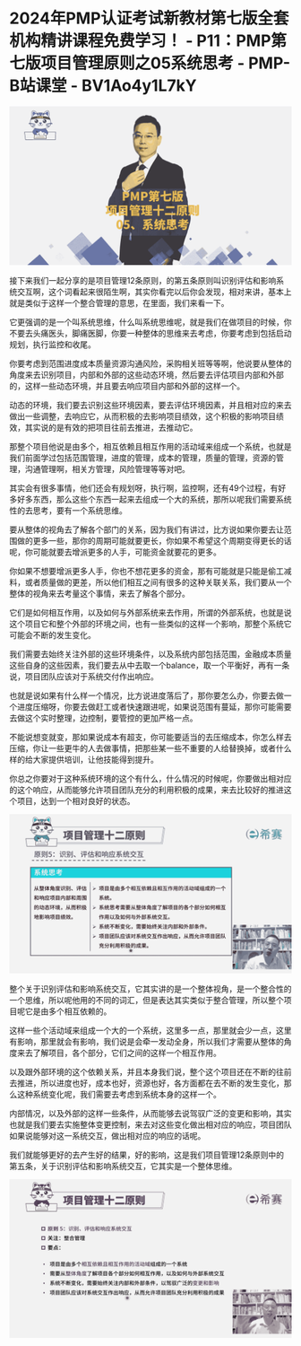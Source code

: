 # 2024年PMP认证考试新教材第七版全套机构精讲课程免费学习！ - P11：PMP第七版项目管理原则之05系统思考 - PMP-B站课堂 - BV1Ao4y1L7kY

![](img/8646eac6b8735c130cb2a9294350e0cd_0.png)

接下来我们一起分享的是项目管理12条原则，的第五条原则叫识别评估和影响系统交互啊，这个词看起来很陌生啊，其实你看完以后你会发现，相对来讲，基本上就是类似于这样一个整合管理的意思，在里面，我们来看一下。

它更强调的是一个叫系统思维，什么叫系统思维呢，就是我们在做项目的时候，你不要去头痛医头，脚痛医脚，你要一种整体的思维来去考虑，你要考虑到包括启动规划，执行监控和收尾。

你要考虑到范围进度成本质量资源沟通风险，采购相关班等等啊，他说要从整体的角度来去识别项目，内部和外部的这些动态环境，然后要去评估项目内部和外部的，这样一些动态环境，并且要去响应项目内部和外部的这样一个。

动态的环境，我们要去识别这些环境因素，要去评估环境因素，并且相对应的来去做出一些调整，去响应它，从而积极的去影响项目绩效，这个积极的影响项目绩效，其实说的是有效的把项目往前去推进，去推动它。

那整个项目他说是由多个，相互依赖且相互作用的活动域来组成一个系统，也就是我们前面学过包括范围管理，进度的管理，成本的管理，质量的管理，资源的管理，沟通管理啊，相关方管理，风险管理等等对吧。

其实会有很多事情，他们还会有规划呀，执行啊，监控啊，还有49个过程，有好多好多东西，那么这些个东西一起来去组成一个大的系统，那所以呢我们需要系统性的去思考，要有一个系统思维。

要从整体的视角去了解各个部门的关系，因为我们有讲过，比方说如果你要去让范围做的更多一些，那你的周期可能就要更长，你如果不希望这个周期变得更长的话呢，你可能就要去增派更多的人手，可能资金就要花的更多。

你如果不想要增派更多人手，你也不想花更多的资金，那有可能就是只能是偷工减料，或者质量做的更差，所以他们相互之间有很多的这种关联关系，我们要从一个整体的视角来去考量这个事情，来去了解各个部分。

它们是如何相互作用，以及如何与外部系统来去作用，所谓的外部系统，也就是说这个项目它和整个外部的环境之间，也有一些类似的这样一个影响，那整个系统它可能会不断的发生变化。

我们需要去始终关注外部的这些环境条件，以及系统内部包括范围，金融成本质量这些自身的这些因素，我们要去从中去取一个balance，取一个平衡好，再有一条说，项目团队应该对于系统交付作出响应。

也就是说如果有什么样一个情况，比方说进度落后了，那你要怎么办，你要去做一个进度压缩呀，你要去做赶工或者快速跟进呢，如果说范围有蔓延，那你可能需要去做这个实时整理，边控制，要管控的更加严格一点。

不能说想变就变，那如果说成本有超支，你可能要适当的去压缩成本，你怎么样去压缩，你让一些更牛的人去做事情，把那些某一些不重要的人给替换掉，或者什么样的给大家提供培训，让他技能得到提升。

你总之你要对于这种系统环境的这个有什么，什么情况的时候呢，你要做出相对应的这个响应，从而能够允许项目团队充分的利用积极的成果，来去比较好的推进这个项目，达到一个相对良好的状态。



![](img/8646eac6b8735c130cb2a9294350e0cd_2.png)

整个关于识别评估和影响系统交互，它其实讲的是一个整体视角，是一个整合性的一个思维，所以呢他用的不同的词汇，但是表达其实类似于整合管理，所以整个项目呢它是由多个相互依赖的。

这样一些个活动域来组成一个大的一个系统，这里多一点，那里就会少一点，这里有影响，那里就会有影响，我们说是会牵一发动全身，所以我们才需要从整体的角度来去了解项目，各个部分，它们之间的这样一个相互作用。

以及跟外部环境的这个依赖关系，并且本身我们说，整个这个项目还在不断的往前去推进，所以进度也好，成本也好，资源也好，各方面都在去不断的发生变化，那么这种系统变化呢，我们需要去考虑到系统本身的这样一个。

内部情况，以及外部的这样一些条件，从而能够去说驾驭广泛的变更和影响，其实也就是我们要去实施整体变更控制，来去对这些变化做出相对应的响应，项目团队如果说能够对这一系统交互，做出相对应的响应的话呢。

我们就能够更好的去产生好的结果，好的影响，这是我们项目管理12条原则中的第五条，关于识别评估和影响系统交互，它其实是一个整体思维。



![](img/8646eac6b8735c130cb2a9294350e0cd_4.png)
